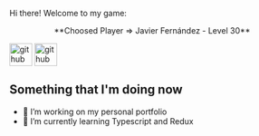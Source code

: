 Hi there! Welcome to my game:

<p align='center'>
**Choosed Player => Javier Fernández - Level 30**

[<img align='center' src='https://cdn.jsdelivr.net/npm/simple-icons@3.0.1/icons/github.svg' alt='github' height='40'>](https://github.com/javiferiv) [<img align='center' src='https://cdn.jsdelivr.net/npm/simple-icons@3.0.1/icons/linkedin.svg' alt='github' height='40'>](https://www.linkedin.com/in/jfernandezrivera/)
</p>

## Something that I'm doing now

- 🔭 I’m working on my personal portfolio
- 🌱 I’m currently learning Typescript and Redux

